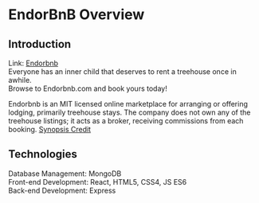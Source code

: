 # EndorBnB Overview
## Introduction
Link: [Endorbnb](https://endorbnb.herokuapp.com/)  
Everyone has an inner child that deserves to rent a treehouse once in awhile.  
Browse to Endorbnb.com and book yours today!  

Endorbnb is an MIT licensed online marketplace for arranging or offering lodging, primarily treehouse stays. The company does not own any of the treehouse listings; it acts as a broker, receiving commissions from each booking. [Synopsis Credit](https://en.wikipedia.org/wiki/Airbnb)

## Technologies
Database Management: MongoDB  
Front-end Development: React, HTML5, CSS4, JS ES6  
Back-end Development: Express  
 
